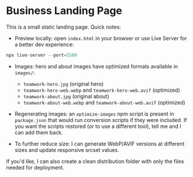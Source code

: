 # Business Landing Page

This is a small static landing page. Quick notes:

- Preview locally: open `index.html` in your browser or use Live Server for a better dev experience:

```powershell
npx live-server --port=5500
```

- Images: hero and about images have optimized formats available in `images/`:
  - `teamwork-hero.jpg` (original hero)
  - `teamwork-hero-web.webp` and `teamwork-hero-web.avif` (optimized)
  - `teamwork-about.jpg` (original about)
  - `teamwork-about-web.webp` and `teamwork-about-web.avif` (optimized)

- Regenerating images: an `optimize-images` npm script is present in `package.json` that would run conversion scripts if they were included. If you want the scripts restored (or to use a different tool), tell me and I can add them back.

- To further reduce size: I can generate WebP/AVIF versions at different sizes and update responsive srcset values.

If you'd like, I can also create a clean distribution folder with only the files needed for deployment.
